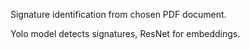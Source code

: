 Signature identification from chosen PDF document.

Yolo model detects signatures, ResNet for embeddings.
